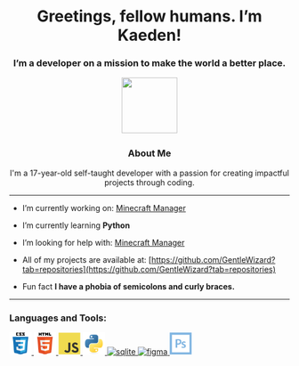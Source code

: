 <h1 align="center">Greetings, fellow humans. I’m Kaeden!</h1>
<h3 align="center">I’m a developer on a mission to make the world a better place.</h3>


<p align="center">
<img src="https://raw.githubusercontent.com/yurijserrano/Github-Profile-Readme-Logos/042e36c55d4d757621dedc4f03108213fbb57ec4/cloud/github.svg" width="100" height="100" /></p>
<h3 align="center">About Me</h3>

<p align="center">I'm a 17-year-old self-taught developer with a passion for creating impactful projects through coding.</p>

___

- I’m currently working on: [Minecraft Manager](https://github.com/GentleWizard/Minecraft-Manager)

- I’m currently learning **Python**

- I’m looking for help with: [Minecraft Manager](https://github.com/GentleWizard/Minecraft-Manager)

- All of my projects are available at: [https://github.com/GentleWizard?tab=repositories](https://github.com/GentleWizard?tab=repositories)

- Fun fact **I have a phobia of semicolons and curly braces.**

---

<h3 align="left">Languages and Tools:</h3>

<p align="left"> 

<a href="https://www.w3schools.com/css/" target="_blank" rel="noreferrer"> 
  <img src="https://raw.githubusercontent.com/devicons/devicon/master/icons/css3/css3-original-wordmark.svg" alt="css3" width="40"     height="40"/> 
</a> <a href="https://www.w3.org/html/" target="_blank" rel="noreferrer"> 
  <img src="https://raw.githubusercontent.com/devicons/devicon/master/icons/html5/html5-original-wordmark.svg" alt="html5" width="40"   height="40"/> 
</a> <a href="https://developer.mozilla.org/en-US/docs/Web/JavaScript" target="_blank" rel="noreferrer"> 
  <img src="https://raw.githubusercontent.com/devicons/devicon/master/icons/javascript/javascript-original.svg" alt="javascript"       width="40" height="40"/> 
</a> <a href="https://www.python.org" target="_blank" rel="noreferrer">   
  <img src="https://raw.githubusercontent.com/devicons/devicon/master/icons/python/python-original.svg" alt="python" width="40"           height="40"/> 
</a> <a href="https://www.sqlite.org/" target="_blank" rel="noreferrer"> 
  <img src="https://www.vectorlogo.zone/logos/sqlite/sqlite-icon.svg" alt="sqlite" width="40" height="40"/> </a> 
</a> <a href="https://www.figma.com/" target="_blank" rel="noreferrer"> 
  <img src="https://www.vectorlogo.zone/logos/figma/figma-icon.svg" alt="figma" width="40" height="40"/>
</a> <a href="https://www.photoshop.com/en" target="_blank" rel="noreferrer"> 
  <img src="https://raw.githubusercontent.com/devicons/devicon/master/icons/photoshop/photoshop-line.svg" alt="photoshop" width="40" height="40"/>
  
</p>
